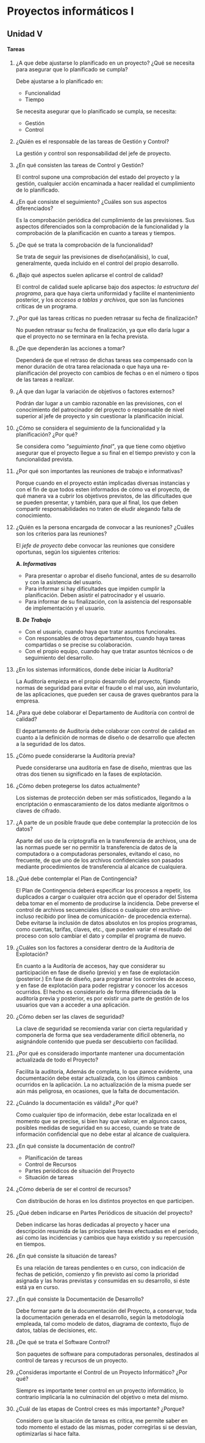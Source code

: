 # Proyectos informáticos I
## Unidad V

#### Tareas

1. ¿A que debe ajustarse lo planificado en un proyecto? ¿Qué se necesita para asegurar que lo planificado se cumpla?

    Debe ajustarse a lo planificado en:
    - Funcionalidad
    - Tiempo
  
    Se necesita asegurar que lo planificado se cumpla, se necesita:
    - Gestión
    - Control

2. ¿Quién es el responsable de las tareas de Gestión y Control?

    La gestión y control son responsabilidad del jefe de proyecto.

3. ¿En qué consisten las tareas de Control y Gestión?

    El control supone una comprobación del estado del proyecto y la gestión, cualquier acción encaminada a hacer realidad el cumplimiento de lo planificado.

5. ¿En qué consiste el seguimiento? ¿Cuáles son sus aspectos diferenciados?

    Es la comprobación periódica del cumplimiento de las previsiones. Sus aspectos diferenciados son la comprobación de la funcionalidad y la
    comprobación de la planificación en cuanto a tareas y tiempos.

6. ¿De qué se trata la comprobación de la funcionalidad?

    Se trata de seguir las previsiones de diseño(análisis), lo cual, generalmente, queda incluido en el control del propio desarrollo.

7. ¿Bajo qué aspectos suelen aplicarse el control de calidad?

    El control de calidad suele aplicarse bajo dos aspectos: *la estructura del programa*, para que haya cierta uniformidad y facilite el mantenimiento posterior, y los 
    *accesos a tablas y archivos*, que son las funciones críticas de un programa.

8. ¿Por qué las tareas críticas no pueden retrasar su fecha de finalización?

    No pueden retrasar su fecha de finalización, ya que ello daría lugar a que el proyecto no se terminara en la fecha prevista.

9.  ¿De que dependerán las acciones a tomar?

    Dependerá de que el retraso de dichas tareas sea compensado con la menor duración de otra tarea relacionada o que haya una
    re-planificación del proyecto con cambios de fechas o en el número o tipos de las tareas a realizar.

10. ¿A que dan lugar la variación de objetivos o factores externos?

    Podrán dar lugar a un cambio razonable en las previsiones, con el conocimiento del patrocinador del proyecto o responsable de nivel superior al jefe de proyecto y
    sin cuestionar la planificación inicial.

11. ¿Cómo se considera el seguimiento de la funcionalidad y la planificación? ¿Por qué?

    Se considera como *"seguimiento final"*, ya que tiene como objetivo asegurar que el proyecto llegue a su final en el tiempo previsto y con la funcionalidad prevista.

12. ¿Por qué son importantes las reuniones de trabajo e informativas?

    Porque cuando en el proyecto están implicadas diversas instancias y con el fin de que todos esten informados de cómo va el proyecto, de qué manera va a cubrir
    los objetivos previstos, de las dificultades que se pueden presentar, y también, para que al final, los que deben compartir responsabilidades no traten de eludir alegando falta de
    conocimiento.

13. ¿Quién es la persona encargada de convocar a las reuniones? ¿Cuáles son los criterios para las reuniones?

    El *jefe de proyecto* debe convocar las reuniones que considere oportunas, según los siguientes criterios:
    
    **A. *Informativas***
    - Para presentar o aprobar el diseño funcional, antes de su desarrollo y con la asistencia del usuario.
    - Para informar si hay dificultades que impiden cumplir la planificación. Deben asistir el patrocinador y el usuario.
    - Para informar de su finalización, con la asistencia del responsable de implementación y el usuario.
    
    **B. *De Trabajo***
    - Con el usuario, cuando haya que tratar asuntos funcionales.
    - Con responsables de otros departamentos, cuando haya tareas compartidas o se precise su colaboración.
    - Con el propio equipo, cuando hay que tratar asuntos técnicos o de seguimiento del desarrollo.

14. ¿En los sistemas informáticos, donde debe iniciar la Auditoría?

    La Auditoría empieza en el propio desarrollo del proyecto, fijando normas de seguridad para evitar el fraude o el mal uso,
    aún involuntario, de las aplicaciones, que pueden ser causa de graves quebrantos para la empresa.

15. ¿Para qué debe colaborar el Departamento de Auditoría con control de calidad?

    El departamento de Auditoría debe colaborar con control de calidad en cuanto a la definición de normas de diseño o de desarrollo
    que afecten a la seguridad de los datos.

16. ¿Cómo puede considerarse la Auditoría previa?

    Puede considerarse una auditoría en fase de diseño, mientras que las otras dos tienen su significado en la fases de explotación.

17. ¿Cómo deben protegerse los datos actualmente?

    Los sistemas de protección deben ser más sofisticados, llegando a la encriptación o enmascaramiento de los datos mediante algoritmos
    o claves de cifrado.

18. ¿A parte de un posible fraude que debe contemplar la protección de los datos?

    Aparte del uso de la criptografía en la transferencia de archivos, una de las normas puede ser no permitir la transferencia de datos de la
    computadora o a computadoras personales, evitando el caso, no frecuente, de que uno de los archivos confidenciales  son pasados mediante procedimientos
    de transferencia al alcance de cualquiera.

19. ¿Qué debe contemplar el Plan de Contingencia?

    El Plan de Contingencia deberá especificar los procesos a repetir, los duplicados a cargar o cualquier otra acción que el operador del Sistema deba tomar en el momento de
    producirse la incidencia. Debe preverse el control de archivos secuenciales (discos o cualquier otro archivo-
    incluso recibido por línea de comunicación- de procedencia externa). Debe evitarse la inclusión de datos absolutos en los propios programas, como cuentas,
    tarifas, claves, etc., que pueden variar el resultado del proceso con solo cambiar el dato y
    compilar el programa de nuevo.

20. ¿Cuáles son los factores a considerar dentro de la Auditoria de Explotación?

    En cuanto a la Auditoría de accesos, hay que considerar su participación en fase de
    diseño (previo) y en fase de explotación (posterior.)
    En fase de diseño, para programar los controles de acceso, y en fase de explotación
    para poder registrar y conocer los accesos ocurridos.
    El hecho es considerarlo de forma diferenciada de la auditoría previa y posterior, es por
    existir una parte de gestión de los usuarios que van a acceder a una aplicación.

21. ¿Cómo deben ser las claves de seguridad?

    La clave de seguridad se recomienda variar con cierta regularidad y componerla de
    forma que sea verdaderamente difícil obtenerla, no asignándole contenido que pueda ser
    descubierto con facilidad.

22. ¿Por qué es considerado importante mantener una documentación actualizada de todo el Proyecto?

    Facilita la auditoría, Además de completa, lo que parece evidente, una documentación debe estar
    actualizada, con los últimos cambios ocurridos en la aplicación. La no actualización de la
    misma puede ser aún más peligrosa, en ocasiones, que la falta de documentación.

23. ¿Cuándo la documentación es válida? ¿Por qué?

    Como cualquier tipo de información, debe estar localizada en el momento que se precise, si bien hay que valorar,
    en algunos casos, posibles medidas de seguridad en su acceso, cuando se trate de información confidencial que no debe estar al alcance de cualquiera.

24. ¿En qué consiste la documentación de control?

    - Planificación de tareas
    - Control de Recursos
    - Partes periódicos de situación del Proyecto
    - Situación de tareas

25. ¿Cómo debería de ser el control de recursos?

    Con distribución de horas en los distintos proyectos en que participen.

26. ¿Qué deben indicarse en Partes Periódicos de situación del proyecto?

    Deben indicarse las horas dedicadas al proyecto y hacer una descripción resumida de
    las principales tareas efectuadas en el periodo, así como las incidencias y cambios que
    haya existido y su repercusión en tiempos.

27. ¿En qué consiste la situación de tareas?

    Es una relación de tareas pendientes o en curso, con indicación de fechas de petición,
    comienzo y fin previsto así como la prioridad asignada y las horas previstas y consumidas
    en su desarrollo, si éste está ya en curso.

28. ¿En qué consiste la Documentación de Desarrollo?

    Debe formar parte de la documentación del Proyecto, a conservar, toda la
    documentación generada en el desarrollo, según la metodología empleada, tal como
    modelo de datos, diagrama de contexto, flujo de datos, tablas de decisiones, etc.

29. ¿De qué se trata el Software Control?

    Son paquetes de software para computadoras personales, destinados al control de
    tareas y recursos de un proyecto.

30. ¿Consideras importante el Control de un Proyecto Informático? ¿Por qué?

    Siempre es importante tener control en un proyecto informático, lo contrario implicaría la no culminación del objetivo o meta
    del mismo.

31. ¿Cuál de las etapas de Control crees es más importante? ¿Porque?

    Considero que la situación de tareas es crítica, me permite saber en todo momento el estado de las mismas, poder corregirlas si se desvían,
    optimizarlas si hace falta.